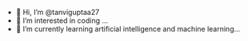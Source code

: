 - 👋 Hi, I’m @tanviguptaa27
- 👀 I’m interested in coding ...
- 🌱 I’m currently learning artificial intelligence and machine learning...


<!---
tanviguptaa27/tanviguptaa27 is a ✨ special ✨ repository because its `README.md` (this file) appears on your GitHub profile.
You can click the Preview link to take a look at your changes.
--->
